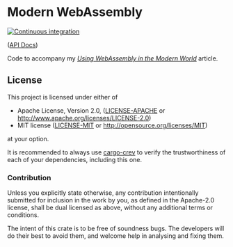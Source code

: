 # Modern WebAssembly

[![Continuous integration](https://github.com/Michael-F-Bryan/modern-webassembly/workflows/Continuous%20integration/badge.svg?branch=master)](https://github.com/Michael-F-Bryan/modern-webassembly/actions)

([API Docs])

Code to accompany my [*Using WebAssembly in the Modern World*][article] article.

## License

This project is licensed under either of

 * Apache License, Version 2.0, ([LICENSE-APACHE](LICENSE-APACHE.md) or
   http://www.apache.org/licenses/LICENSE-2.0)
 * MIT license ([LICENSE-MIT](LICENSE-MIT.md) or
   http://opensource.org/licenses/MIT)

at your option.

It is recommended to always use [cargo-crev][crev] to verify the
trustworthiness of each of your dependencies, including this one.

### Contribution

Unless you explicitly state otherwise, any contribution intentionally
submitted for inclusion in the work by you, as defined in the Apache-2.0
license, shall be dual licensed as above, without any additional terms or
conditions.

The intent of this crate is to be free of soundness bugs. The developers will
do their best to avoid them, and welcome help in analysing and fixing them.

[API Docs]: https://michael-f-bryan.github.io/modern-webassembly
[crev]: https://github.com/crev-dev/cargo-crev
[article]: https://adventures.michaelfbryan.com/posts/using-webassembly-in-the-modern-world/
